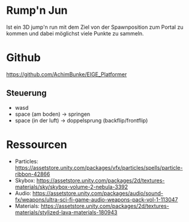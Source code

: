 # Rump'n Jun

Ist ein 3D jump'n run mit dem Ziel von der Spawnposition zum Portal zu kommen und dabei möglichst viele Punkte zu sammeln.

# Github
https://github.com/AchimBunke/EIGE_Platformer


## Steuerung
- wasd
- space (am boden) -> springen
- space (in der luft) -> doppelsprung (backflip/frontflip)

# Ressourcen
- Particles: https://assetstore.unity.com/packages/vfx/particles/spells/particle-ribbon-42866
- Skybox: https://assetstore.unity.com/packages/2d/textures-materials/sky/skybox-volume-2-nebula-3392
- Audio: https://assetstore.unity.com/packages/audio/sound-fx/weapons/ultra-sci-fi-game-audio-weapons-pack-vol-1-113047
- Materials: https://assetstore.unity.com/packages/2d/textures-materials/stylized-lava-materials-180943
